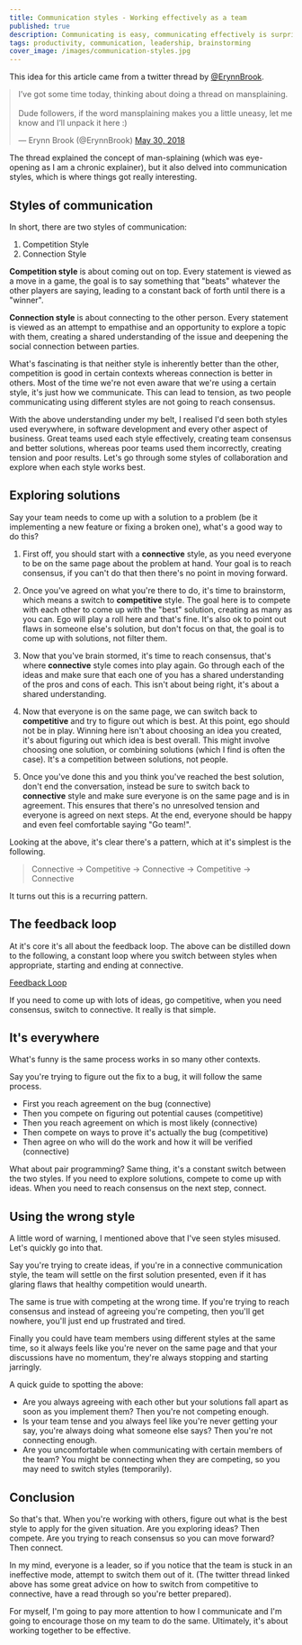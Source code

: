 ```yaml
---
title: Communication styles - Working effectively as a team
published: true
description: Communicating is easy, communicating effectively is surprisingly hard. This article explore the two keys ways we communicate and how we can use them in tandem to reach the best result.
tags: productivity, communication, leadership, brainstorming 
cover_image: /images/communication-styles.jpg
---
```


This idea for this article came from a twitter thread by [@ErynnBrook](https://twitter.com/ErynnBrook/).

<blockquote style="margin: 0 auto" class="twitter-tweet" data-lang="en"><p lang="en" dir="ltr">I’ve got some time today, thinking about doing a thread on mansplaining. <br><br>Dude followers, if the word mansplaining makes you a little uneasy, let me know and I’ll unpack it here :)</p>&mdash; Erynn Brook (@ErynnBrook) <a href="https://twitter.com/ErynnBrook/status/1001881209733988352?ref_src=twsrc%5Etfw">May 30, 2018</a></blockquote>
<script async src="https://platform.twitter.com/widgets.js" charset="utf-8"></script>

The thread explained the concept of man-splaining (which was eye-opening as I am a chronic explainer), but it also delved into communication styles, which is where things got really interesting.

## Styles of communication
In short, there are two styles of communication:
1. Competition Style
1. Connection Style

**Competition style** is about coming out on top. Every statement is viewed as a move in a game, the goal is to say something that "beats" whatever the other players are saying, leading to a constant back of forth until there is a "winner".

**Connection style** is about connecting to the other person. Every statement is viewed as an attempt to empathise and an opportunity to explore a topic with them, creating a shared understanding of the issue and deepening the social connection between parties.

What's fascinating is that neither style is inherently better than the other, competition is good in certain contexts whereas connection is better in others. Most of the time we're not even aware that we're using a certain style, it's just how we communicate. This can lead to tension, as two people communicating using different styles are not going to reach consensus.

With the above understanding under my belt, I realised I'd seen both styles used everywhere, in software development and every other aspect of business. Great teams used each style effectively, creating team consensus and better solutions, whereas poor teams used them incorrectly, creating tension and poor results. Let's go through some styles of collaboration and explore when each style works best.

## Exploring solutions
Say your team needs to come up with a solution to a problem (be it implementing a new feature or fixing a broken one), what's a good way to do this?


1. First off, you should start with a **connective** style, as you need everyone to be on the same page about the problem at hand. Your goal is to reach consensus, if you can't do that then there's no point in moving forward.

2. Once you've agreed on what you're there to do, it's time to brainstorm, which means a switch to **competitive** style. The goal here is to compete with each other to come up with the "best" solution, creating as many as you can. Ego will play a roll here and that's fine. It's also ok to point out flaws in someone else's solution, but don't focus on that, the goal is to come up with solutions, not filter them.

3. Now that you've brain stormed, it's time to reach consensus, that's where **connective** style comes into play again. Go through each of the ideas and make sure that each one of you has a shared understanding of the pros and cons of each. This isn't about being right, it's about a shared understanding.

4. Now that everyone is on the same page, we can switch back to **competitive** and try to figure out which is best. At this point, ego should not be in play. Winning here isn't about choosing an idea you created, it's about figuring out which idea is best overall. This might involve choosing one solution, or combining solutions (which I find is often the case). It's a competition between solutions, not people. 

5. Once you've done this and you think you've reached the best solution, don't end the conversation, instead be sure to switch back to **connective** style and make sure everyone is on the same page and is in agreement. This ensures that there's no unresolved tension and everyone is agreed on next steps. At the end, everyone should be happy and even feel comfortable saying "Go team!".

Looking at the above, it's clear there's a pattern, which at it's simplest is the following.
> Connective -> Competitive -> Connective -> Competitive -> Connective 

It turns out this is a recurring pattern.

## The feedback loop
At it's core it's all about the feedback loop. The above can be distilled down to the following, a constant loop where you switch between styles when appropriate, starting and ending at connective.

[Feedback Loop](/images/comms-feedback-loop.png)

If you need to come up with lots of ideas, go competitive, when you need consensus, switch to connective. It really is that simple.

## It's everywhere
What's funny is the same process works in so many other contexts. 

Say you're trying to figure out the fix to a bug, it will follow the same process.
 - First you reach agreement on the bug (connective)
 - Then you compete on figuring out potential causes (competitive)
 - Then you reach agreement on which is most likely (connective)
 - Then compete on ways to prove it's actually the bug (competitive)
 - Then agree on who will do the work and how it will be verified (connective)
 
What about pair programming? Same thing, it's a constant switch between the two styles. If you need to explore solutions, compete to come up with ideas. When you need to reach consensus on the next step, connect. 

## Using the wrong style
A little word of warning, I mentioned above that I've seen styles misused. Let's quickly go into that.

Say you're trying to create ideas, if you're in a connective communication style, the team will settle on the first solution presented, even if it has glaring flaws that healthy competition would unearth.

The same is true with competing at the wrong time. If you're trying to reach consensus and instead of agreeing you're competing, then you'll get nowhere, you'll just end up frustrated and tired. 

Finally you could have team members using different styles at the same time, so it always feels like you're never on the same page and that your discussions have no momentum, they're always stopping and starting jarringly.

A quick guide to spotting the above:
- Are you always agreeing with each other but your solutions fall apart as soon as you implement them? Then you're not competing enough.
- Is your team tense and you always feel like you're never getting your say, you're always doing what someone else says? Then you're not connecting enough.
- Are you uncomfortable when communicating with certain members of the team? You might be connecting when they are competing, so you may need to switch styles (temporarily).

## Conclusion
So that's that. When you're working with others, figure out what is the best style to apply for the given situation.
Are you exploring ideas? Then compete. Are you trying to reach consensus so you can move forward? Then connect. 

In my mind, everyone is a leader, so if you notice that the team is stuck in an ineffective mode, attempt to switch them out of it.
(The twitter thread linked above has some great advice on how to switch from competitive to connective, have a read through so you're better prepared).

For myself, I'm going to pay more attention to how I communicate and I'm going to encourage those on my team to do the same. Ultimately, it's about working together to be effective.


